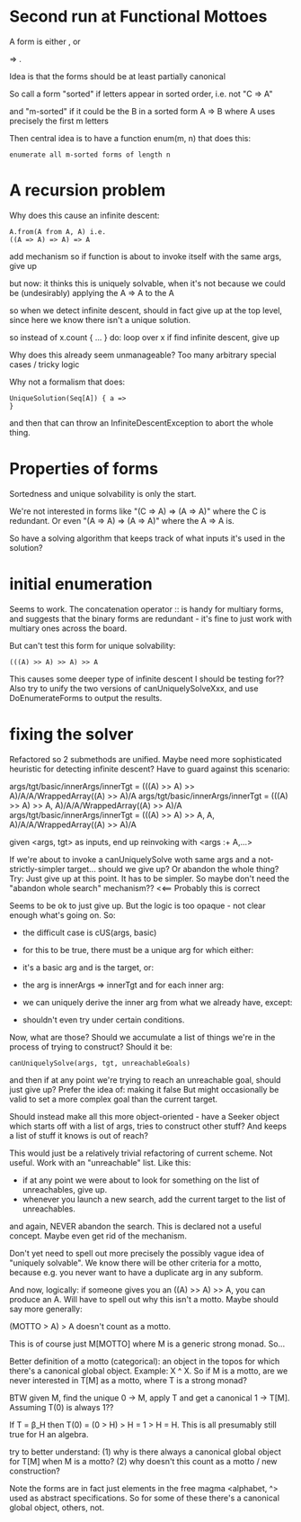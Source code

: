 # Second run at Functional Mottoes

A form is either <letter>, or <form> => <form>.

Idea is that the forms should be at least partially canonical

So call a form "sorted" if letters appear in sorted order, i.e. not "C => A"

and "m-sorted" if it could be the B in a sorted form A => B where A uses
precisely the first m letters 

Then central idea is to have a function enum(m, n) that does this:

    enumerate all m-sorted forms of length n

# A recursion problem

Why does this cause an infinite descent:

    A.from(A from A, A) i.e.
    ((A => A) => A) => A

add mechanism so if function is about to invoke itself with the same args, give up

but now: it thinks this is uniquely solvable, when it's not because we could be 
(undesirably) applying the A => A to the A

so when we detect infinite descent, should in fact give up at the top level, 
since here we know there isn't a unique solution.

so instead of x.count { ... } do:
loop over x
    if find infinite descent, give up

Why does this already seem unmanageable? Too many arbitrary special cases / tricky logic

Why not a formalism that does:

    UniqueSolution(Seq[A]) { a =>
    }
    
and then that can throw an InfiniteDescentException to abort the whole thing.    
    
# Properties of forms

Sortedness and unique solvability is only the start.

We're not interested in forms like "(C => A) => (A => A)" where the C is redundant.
Or even "(A => A) => (A => A)" where the A => A is.

So have a solving algorithm that keeps track of what inputs it's used in the solution?
 
# initial enumeration

Seems to work. The concatenation operator :: is handy for multiary forms, and
suggests that the binary forms are redundant - it's fine to just work with multiary
ones across the board.

But can't test this form for unique solvability:

    (((A) >> A) >> A) >> A
    
This causes some deeper type of infinite descent I should be testing for??
Also try to unify the two versions of canUniquelySolveXxx,
and use DoEnumerateForms to output the results.    

# fixing the solver

Refactored so 2 submethods are unified.
Maybe need more sophisticated heuristic for detecting infinite descent?
Have to guard against this scenario:

args/tgt/basic/innerArgs/innerTgt = (((A) >> A) >> A)/A/A/WrappedArray((A) >> A)/A
args/tgt/basic/innerArgs/innerTgt = (((A) >> A) >> A, A)/A/A/WrappedArray((A) >> A)/A
args/tgt/basic/innerArgs/innerTgt = (((A) >> A) >> A, A, A)/A/A/WrappedArray((A) >> A)/A

given <args, tgt> as inputs, end up reinvoking with <args :+ A,...>

If we're about to invoke a canUniquelySolve woth same args and a not-strictly-simpler target...
should we give up? Or abandon the whole thing?
Try: Just give up at this point. It has to be simpler.
So maybe don't need the "abandon whole search" mechanism?? <<== Probably this is correct

Seems to be ok to just give up. But the logic is too opaque - not clear enough what's going on. So:

- the difficult case is cUS(args, basic)

- for this to be true, there must be a unique arg for which either:

- it's a basic arg and is the target, or:
    
- the arg is innerArgs => innerTgt and for each inner arg: 

- we can uniquely derive the inner arg from what we already have, except:

- shouldn't even try under certain conditions.

Now, what are those? Should we accumulate a list of things we're in the process of trying to construct?
Should it be:

    canUniquelySolve(args, tgt, unreachableGoals)
    
and then if at any point we're trying to reach an unreachable goal, should just give up?
Prefer the idea of: making it false
But might occasionally be valid to set a more complex goal than the current target.

Should instead make all this more object-oriented - 
have a Seeker object which starts off with a list of args, tries to construct other stuff?
And keeps a list of stuff it knows is out of reach?

This would just be a relatively trivial refactoring of current scheme. Not useful.
Work with an "unreachable" list. Like this:

- if at any point we were about to look for something on the list of unreachables, give up.
- whenever you launch a new search, add the current target to the list of unreachables.

and again, NEVER abandon the search. This is declared not a useful concept. Maybe even get rid of the mechanism.

Don't yet need to spell out more precisely the possibly vague idea of "uniquely solvable".
We know there will be other criteria for a motto, because e.g. you never want to have a duplicate arg in any
subform.
     
And now, logically: if someone gives you an ((A) >> A) >> A, you can produce an A. 
Will have to spell out why this isn't a motto. Maybe should say more generally:

(MOTTO > A) > A   doesn't count as a motto.

This is of course just M[MOTTO] where M is a generic strong monad. So...

Better definition of a motto (categorical): an object in the topos for which there's a canonical global object.
Example: X ^ X. So if M is a motto, are we never interested in T[M] as a motto, where T is a strong monad?

BTW given M, find the unique 0 -> M, apply T and get a canonical 1 -> T[M]. Assuming T(0) is always 1??

If T = β_H then T(0) = (0 > H) > H = 1 > H = H. This is all presumably still true for H an algebra.

try to better understand: (1) why is there always a canonical global object for T[M] when M is a motto?
(2) why doesn't this count as a motto / new construction?

Note the forms are in fact just elements in the free magma <alphabet, ^> used as abstract
specifications. So for some of these there's a canonical global object, others, not. 

 
     

 

